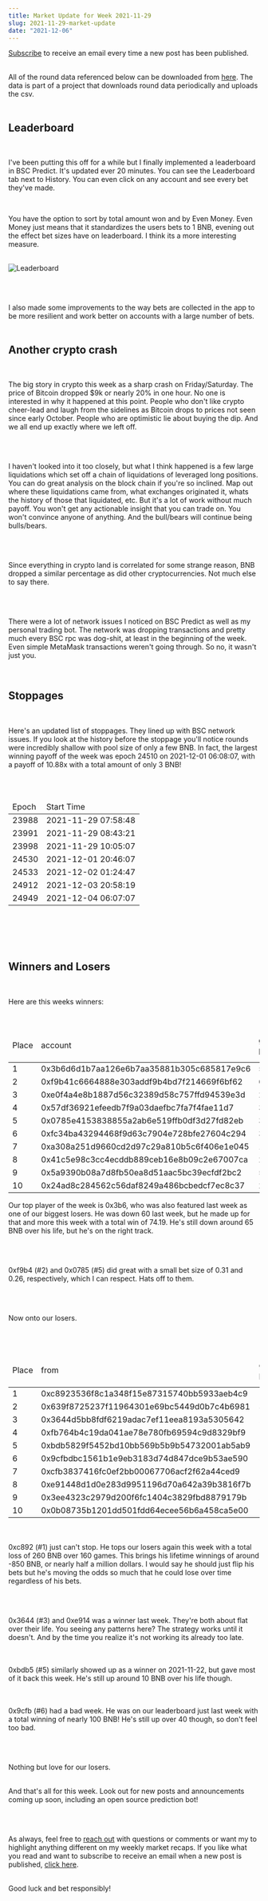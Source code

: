 ```yaml
---
title: Market Update for Week 2021-11-29
slug: 2021-11-29-market-update
date: "2021-12-06"
---
```


<a class="underline" href="https://forms.zohopublic.com/contact631/form/BSCPredictMailingList/formperma/FfjprXQKPkAZNTCcpdNfWQfMlHQvkuBkPvEldZqsUWs">Subscribe</a> to receive an email every time a new post has been published.

<br/>
All of the round data referenced below can be downloaded from <a class="underline" href="https://github.com/bsc-predict/bsc-predict-updater/tree/master/data/v2/main">here</a>. The data is part of a project that downloads round data periodically and uploads the csv.
<br/><br/>

<h2 class="text-2xl underline">Leaderboard</h2>

<br/>

I've been putting this off for a while but I finally implemented a leaderboard in BSC Predict. It's updated ever 20 minutes. You can see the Leaderboard tab next to History. You can even click on any account and see every bet they've made.

<br/>

You have the option to sort by total amount won and by Even Money. Even Money just means that it standardizes the users bets to 1 BNB, evening out the effect bet sizes have on leaderboard. I think its a more interesting measure. 
<br/><br/>

<img src="https://i.imgur.com/Q1zuIU4.png" alt="Leaderboard">

<br/><br/>

I also made some improvements to the way bets are collected in the app to be more resilient and work better on accounts with a large number of bets.
<br/><br/>

<h2 class="text-2xl underline">Another crypto crash</h2>
<br/>

The big story in crypto this week as a sharp crash on Friday/Saturday. The price of Bitcoin dropped $9k or nearly 20% in one hour. No one is interested in why it happened at this point. People who don't like crypto cheer-lead and laugh from the sidelines as Bitcoin drops to prices not seen since early October. People who are optimistic lie about buying the dip. And we all end up exactly where we left off.

<br/><br/>

I haven't looked into it too closely, but what I think happened is a few large liquidations which set off a chain of liquidations of leveraged long positions. You can do great analysis on the block chain if you're so inclined. Map out where these liquidations came from, what exchanges originated it, whats the history of those that liquidated, etc. But it's a lot of work without much payoff. You won't get any actionable insight that you can trade on. You won't convince anyone of anything. And the bull/bears will continue being bulls/bears.

<br/><br/>

Since everything in crypto land is correlated for some strange reason, BNB dropped a similar percentage as did other cryptocurrencies. Not much else to say there.

<br/><br/>

There were a lot of network issues I noticed on BSC Predict as well as my personal trading bot. The network was dropping transactions and pretty much every BSC rpc was dog-shit, at least in the beginning of the week. Even simple MetaMask transactions weren't going through. So no, it wasn't just you.

<br/>
<div class="divider"></div>
<h2 class="text-2xl underline">Stoppages</h2>

<br/>

Here's an updated list of stoppages. They lined up with BSC network issues. If you look at the history before the stoppage you'll notice rounds were incredibly shallow with pool size of only a few BNB. In fact, the largest winning payoff of the week was epoch 24510 on 2021-12-01 06:08:07, with a payoff of 10.88x with a total amount of only 3 BNB!

<br/><br/>

<table class="table">
  <thead>
    <tr>
      <td>Epoch</td><td>Start Time</td>
    </tr>
  </thead>
  <tbody>
    <tr><td>23988</td><td>2021-11-29 07:58:48</td></tr>
    <tr><td>23991</td><td>2021-11-29 08:43:21</td></tr>
    <tr><td>23998</td><td>2021-11-29 10:05:07</td></tr>
    <tr><td>24530</td><td>2021-12-01 20:46:07</td></tr>
    <tr><td>24533</td><td>2021-12-02 01:24:47</td></tr>
    <tr><td>24912</td><td>2021-12-03 20:58:19</td></tr>
    <tr><td>24949</td><td>2021-12-04 06:07:07</td></tr>
  </tbody>
</table>
<br/>


<br/><br/>
<div class="divider"></div>

<h2 class="text-2xl underline">Winners and Losers</h2>

<br/>

Here are this weeks winners:

<br/>

<table class="table w-screen">
  <thead>
    <tr><td>Place</td><td>account</td><td>games played</td><td>won</td><td>won USD</td><td>Winnings Even Money</td><td>Average bet size</td></tr>
  </thead>

  <tbody>
    <tr><td>1</td><td>0x3b6d6d1b7aa126e6b7aa35881b305c685817e9c6</td><td>535</td>	<td>74.19</td><td>42,288</td>   <td>26.92</td>    <td>2.14</td></tr>
    <tr><td>2</td><td>0xf9b41c6664888e303addf9b4bd7f214669f6bf62</td><td>633</td>	<td>60.6</td> <td>34,542</td>	  <td>105.44</td>   <td>0.31</td></tr>
    <tr><td>3</td><td>0xe0f4a4e8b1887d56c32389d58c757ffd94539e3d</td><td>212</td>	<td>56.71</td><td>32,324</td>	  <td>29.16</td>    <td>2.6</td></tr>
    <tr><td>4</td><td>0x57df36921efeedb7f9a03daefbc7fa7f4fae11d7</td><td>324</td>	<td>52.64</td><td>30,004</td>	  <td>48.39</td>    <td>1.13</td></tr>
    <tr><td>5</td><td>0x0785e4153838855a2ab6e519ffb0df3d27fd82eb</td><td>324</td>	<td>43.8</td> <td>24,966</td>	  <td>69.81</td>    <td>0.26</td></tr>
    <tr><td>6</td><td>0xfc34ba43294468f9d63c7904e728bfe27604c294</td><td>34</td>	<td>40.38</td><td>23,016</td>	  <td>8.56</td>     <td>1.23</td></tr>
    <tr><td>7</td><td>0xa308a251d9660cd2d97c29a810b5c6f406e1e045</td><td>108</td>	<td>39.62</td><td>22,583</td>	  <td>8.3</td>      <td>2.06</td></tr>
    <tr><td>8</td><td>0x41c5e98c3cc4ecddb889ceb16e8b09c2e67007ca</td><td>227</td>	<td>31.97</td><td>18,222</td>	  <td>9.6</td>      <td>0.6</td></tr>
    <tr><td>9</td><td>0x5a9390b08a7d8fb50ea8d51aac5bc39ecfdf2bc2</td><td>55</td>	<td>30.28</td><td>17,259</td>	  <td>11.49</td>    <td>2.14</td></tr>
    <tr><td>10</td><td>0x24ad8c284562c56daf8249a486bcbedcf7ec8c37</td><td>251</td>	<td>28.77</td><td>16,398</td>	  <td>33.77</td>    <td>1.18</td></tr>
  </tbody>
</table>

Our top player of the week is 0x3b6, who was also featured last week as one of our biggest losers. He was down 60 last week, but he made up for that and more this week with a total win of 74.19. He's still down around 65 BNB over his life, but he's on the right track.

<br/><br/>

0xf9b4 (#2) and 0x0785 (#5) did great with a small bet size of 0.31 and 0.26, respectively, which I can respect. Hats off to them.

<br/><br/>

Now onto our losers.

<br/><br/>

<table class="table w-screen">
  <thead>
    <tr><td>Place</td><td>from</td><td>games played</td><td>won</td><td>won USD</td><td>Winnings Even Money</td><td>Average bet size</td></tr>
  </thead>
  <tbody>
    <tr><td>1</td><td>0xc8923536f8c1a348f15e87315740bb5933aeb4c9</td><td>160</td><td>-260.59</td><td> -148,770</td><td> -20.32</td><td>11.3</td></tr>
    <tr><td>2</td><td>0x639f8725237f11964301e69bc5449d0b7c4b6981</td><td>35</td><td>-135.16</td><td>  -76,950</td><td>	  15.14	</td><td> 4.57</td></tr>
    <tr><td>3</td><td>0x3644d5bb8fdf6219adac7ef11eea8193a5305642</td><td>216</td><td>-60.48</td><td>  -34,200</td><td>   -19.1	</td><td> 2.27</td></tr>
    <tr><td>4</td><td>0xfb764b4c19da041ae78e780fb69594c9d8329bf9</td><td>17</td><td>-54.95</td><td>   -31,350</td><td>	  -0.99	</td><td> 11.37</td></tr>
    <tr><td>5</td><td>0xbdb5829f5452bd10bb569b5b9b54732001ab5ab9</td><td>107</td><td>-49.07</td><td>  -27,930</td><td>   -11.32</td><td>  2.61</td></tr>
    <tr><td>6</td><td>0x9cfbdbc1561b1e9eb3183d74d847dce9b53ae590</td><td>540</td><td>-46.49</td><td>  -26,220</td><td>   -62.34</td><td>  0.64</td></tr>
    <tr><td>7</td><td>0xcfb3837416fc0ef2bb00067706acf2f62a44ced9</td><td>11</td><td>-42.57</td><td>   -24,510</td><td>	  -6.94	</td><td> 4.7</td></tr>
    <tr><td>8</td><td>0xe91448d1d0e283d9951196d70a642a39b3816f7b</td><td>144</td><td>-39.33</td><td>  -22,230</td><td>   -16.0	</td><td> 1.31</td></tr>
    <tr><td>9</td><td>0x3ee4323c2979d200f6fc1404c3829fbd8879179b</td><td>284</td><td>-38.22</td><td>  -21,660</td><td>   -30.34</td><td>  0.74</td></tr>
    <tr><td>10</td><td>0x0b08735b1201dd501fdd64ecee56b6a458ca5e00</td><td>102</td><td>-30.85</td><td>  -17,670</td><td>   -19.45</td><td>  1.66</td></tr>
  </tbody>
</table>

<br/><br/>
0xc892 (#1) just can't stop. He tops our losers again this week with a total loss of 260 BNB over 160 games. This brings his lifetime winnings of around -850 BNB, or nearly half a million dollars. I would say he should just flip his bets but he's moving the odds so much that he could lose over time regardless of his bets.

<br/><br/>

0x3644 (#3) and 0xe914 was a winner last week. They're both about flat over their life. You seeing any patterns here? The strategy works until it doesn't. And by the time you realize it's not working its already too late. 

<br/><br/>
0xbdb5 (#5) similarly showed up as a winner on 2021-11-22, but gave most of it back this week. He's still up around 10 BNB over his life though.

<br/><br/>
0x9cfb (#6) had a bad week. He was on our leaderboard just last week with a total winning of nearly 100 BNB! He's still up over 40 though, so don't feel too bad.

<br/><br/>

Nothing but love for our losers.
<div class="divider"></div>

<br/>
And that's all for this week. Look out for new posts and announcements coming up soon, including an open source prediction bot!

<br/><br/>

As always, feel free to <a class="underline" href="mailto:contact@bscpredict.com">reach out</a> with questions or comments or want my to highlight anything different on my weekly market recaps. If you like what you read and want to subscribe to receive an email when a new post is published, <a class="underline" href="https://forms.zoho.com/contact631/form/BSCPredictMailingList">click here</a>.
<br/><br/>

Good luck and bet responsibly!

